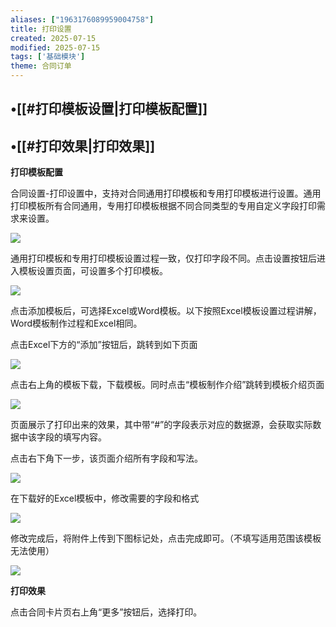 ```yaml
---
aliases: ["1963176089959004758"]
title: 打印设置
created: 2025-07-15
modified: 2025-07-15
tags: ['基础模块']
theme: 合同订单
---
```


## •[[#打印模板设置|打印模板配置]]

## •[[#打印效果|打印效果]]

**打印模板配置**

合同设置-打印设置中，支持对合同通用打印模板和专用打印模板进行设置。通用打印模板所有合同通用，专用打印模板根据不同合同类型的专用自定义字段打印需求来设置。

**![](https://myhelpdoc.oss-cn-heyuan.aliyuncs.com/mdimages/6122ef6eca78eec2f35fc493a4f724bc.jpg)**

通用打印模板和专用打印模板设置过程一致，仅打印字段不同。点击设置按钮后进入模板设置页面，可设置多个打印模板。

![](https://myhelpdoc.oss-cn-heyuan.aliyuncs.com/mdimages/3171395f57de3051ced9e24bc35d1a3f.jpg)

点击添加模板后，可选择Excel或Word模板。以下按照Excel模板设置过程讲解，Word模板制作过程和Excel相同。

点击Excel下方的“添加”按钮后，跳转到如下页面

![](https://myhelpdoc.oss-cn-heyuan.aliyuncs.com/mdimages/f108028dcdf728b7894b185d1ca3cce3.jpg)

点击右上角的模板下载，下载模板。同时点击“模板制作介绍”跳转到模板介绍页面

![](https://myhelpdoc.oss-cn-heyuan.aliyuncs.com/mdimages/9f6187c2871bf31e4cc6eaf656071680.jpg)

页面展示了打印出来的效果，其中带“#”的字段表示对应的数据源，会获取实际数据中该字段的填写内容。

点击右下角下一步，该页面介绍所有字段和写法。

![](https://myhelpdoc.oss-cn-heyuan.aliyuncs.com/mdimages/18f90708ec1f52803d91df453f6a1f6c.jpg)

在下载好的Excel模板中，修改需要的字段和格式

![](https://myhelpdoc.oss-cn-heyuan.aliyuncs.com/mdimages/519845534d3cf2274ac1edbebe17540d.jpg)

修改完成后，将附件上传到下图标记处，点击完成即可。（不填写适用范围该模板无法使用）

![](https://myhelpdoc.oss-cn-heyuan.aliyuncs.com/mdimages/401f0ab0264c1a13bdaf188ad153be06.jpg)

**打印效果**

点击合同卡片页右上角“更多”按钮后，选择打印。


